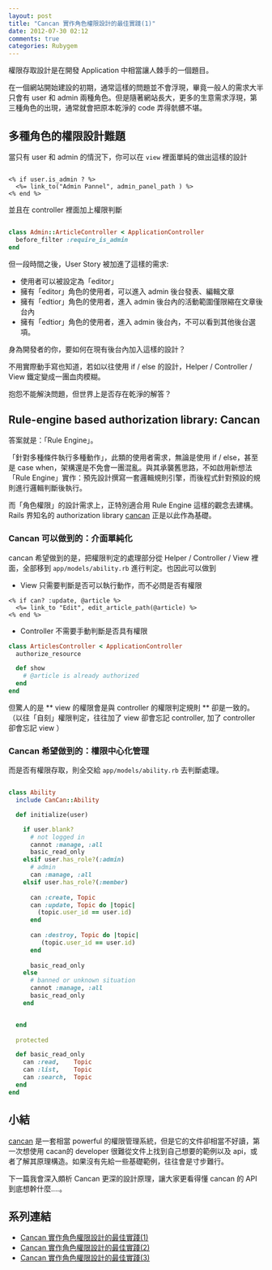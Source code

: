 ```yaml
---
layout: post
title: "Cancan 實作角色權限設計的最佳實踐(1)"
date: 2012-07-30 02:12
comments: true
categories: Rubygem
---
```


權限存取設計是在開發 Application 中相當讓人棘手的一個題目。

在一個網站開始建設的初期，通常這樣的問題並不會浮現，畢竟一般人的需求大半只會有 user 和 admin 兩種角色。但是隨著網站長大，更多的生意需求浮現，第三種角色的出現，通常就會把原本乾淨的 code 弄得骯髒不堪。


## 多種角色的權限設計難題

當只有 user 和 admin 的情況下，你可以在 `view` 裡面單純的做出這樣的設計

``` erb

<% if user.is_admin ? %>
  <%= link_to("Admin Pannel", admin_panel_path ) %>
<% end %>

```

並且在 controller 裡面加上權限判斷

``` ruby

class Admin::ArticleController < ApplicationController
  before_filter :require_is_admin
end

```

但一段時間之後，User Story 被加進了這樣的需求: 

* 使用者可以被設定為「editor」
* 擁有「editor」角色的使用者，可以進入 admin 後台發表、編輯文章
* 擁有「edtior」角色的使用者，進入 admin 後台內的活動範圍僅限縮在文章後台內
* 擁有「edtior」角色的使用者，進入 admin 後台內，不可以看到其他後台選項。

身為開發者的你，要如何在現有後台內加入這樣的設計？

不用實際動手寫也知道，若如以往使用 if / else 的設計，Helper / Controller / View 鐵定變成一團血肉模糊。

抱怨不能解決問題，但世界上是否存在乾淨的解答？

## Rule-engine based authorization library: Cancan

答案就是：「Rule Engine」。

「針對多種條件執行多種動作」，此類的使用者需求，無論是使用 if / else，甚至是 case when，架構還是不免會一團混亂。與其承襲舊思路，不如啟用新想法「Rule Engine」實作：預先設計撰寫一套邏輯規則引擎，而後程式針對預設的規則進行邏輯判斷後執行。

而「角色權限」的設計需求上，正特別適合用 Rule Engine 這樣的觀念去建構。Rails 界知名的 authorization library [cancan](https://github.com/ryanb/cancan) 正是以此作為基礎。 

### Cancan 可以做到的：介面單純化

cancan 希望做到的是，把權限判定的處理部分從 Helper / Controller / View 裡面，全部移到 `app/models/ability.rb` 進行判定。也因此可以做到

* View 只需要判斷是否可以執行動作，而不必問是否有權限

``` erb
<% if can? :update, @article %>
  <%= link_to "Edit", edit_article_path(@article) %>
<% end %>
```

* Controller 不需要手動判斷是否具有權限

``` ruby
class ArticlesController < ApplicationController
  authorize_resource

  def show
    # @article is already authorized
  end
end
```

但驚人的是 ** view 的權限會是與 controller 的權限判定規則 ** 卻是一致的。（以往「自刻」權限判定，往往加了 view 卻會忘記 controller, 加了 controller 卻會忘記 view ）

### Cancan 希望做到的：權限中心化管理

而是否有權限存取，則全交給 `app/models/ability.rb` 去判斷處理。

``` ruby

class Ability
  include CanCan::Ability

  def initialize(user)

    if user.blank?
      # not logged in
      cannot :manage, :all
      basic_read_only
    elsif user.has_role?(:admin)
      # admin
      can :manage, :all
    elsif user.has_role?(:member)
      
      can :create, Topic
      can :update, Topic do |topic|
        (topic.user_id == user.id)
      end
      
      can :destroy, Topic do |topic|
         (topic.user_id == user.id)
      end
      
      basic_read_only
    else
      # banned or unknown situation
      cannot :manage, :all
      basic_read_only
    end


  end
  
  protected

  def basic_read_only
    can :read,    Topic
    can :list,    Topic
    can :search,  Topic    
  end
end

```

## 小結

[cancan](https://github.com/ryanb/cancan) 是一套相當 powerful 的權限管理系統，但是它的文件卻相當不好讀，第一次想使用 cacan的 developer 很難從文件上找到自己想要的範例以及 api，或者了解其原理構造。如果沒有先給一些基礎範例，往往會是寸步難行。

下一篇我會深入頗析 Cancan 更深的設計原理，讓大家更看得懂 cancan 的 API 到底想幹什麼....。

## 系列連結


* [Cancan 實作角色權限設計的最佳實踐(1)](http://blog.xdite.net/posts/2012/07/30/cancan-rule-engine-authorization-based-library-1/)
* [Cancan 實作角色權限設計的最佳實踐(2)](http://blog.xdite.net/posts/2012/07/30/cancan-rule-engine-authorization-based-library-2/)
* [Cancan 實作角色權限設計的最佳實踐(3)](http://blog.xdite.net/posts/2012/07/30/cancan-rule-engine-authorization-based-library-3/)


